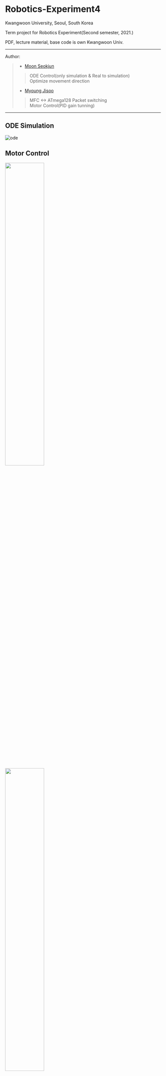 # Robotics-Experiment4
Kwangwoon University, Seoul, South Korea

Term project for Robotics Experiment(Second semester, 2021.)

PDF, lecture material, base code is own Kwangwoon Univ.

---
Author:
> - [Moon Seokjun](https://github.com/msjun23)<br>
>> ODE Control(only simulation & Real to simulation)<br>
>> Optimize movement direction
> - [Myoung Jisoo](https://github.com/Myoung-Jisoo)
>> MFC <-> ATmega128 Packet switching<br>
>> Motor Control(PID gain tunning)
---

## ODE Simulation
![ode](/results/ode.gif)<br>

## Motor Control
<img src="/results/motor_real.gif" width="50%" height="50%"/>
<img src="/results/motor_capture.gif" width="50%" height="50%"/>